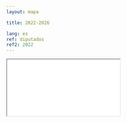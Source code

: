 ```yaml
---
layout: mapa

title: 2022-2026

lang: es
ref: diputados
ref2: 2022
---
```


<div>
<iframe class="mapa-iframe" src="repo_mapas/output/legislaturas/1989-presente/2022-2026_Diputados.html"></iframe>
</div>
